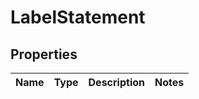 
# LabelStatement

## Properties
Name | Type | Description | Notes
------------ | ------------- | ------------- | -------------



